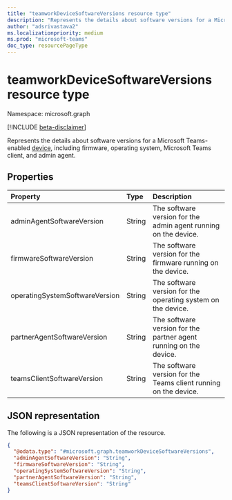 ```yaml
---
title: "teamworkDeviceSoftwareVersions resource type"
description: "Represents the details about software versions for a Microsoft Teams-enabled device."
author: "adsrivastava2"
ms.localizationpriority: medium
ms.prod: "microsoft-teams"
doc_type: resourcePageType
---
```


# teamworkDeviceSoftwareVersions resource type

Namespace: microsoft.graph

[!INCLUDE [beta-disclaimer](../../includes/beta-disclaimer.md)]

Represents the details about software versions for a Microsoft Teams-enabled [device](../resources/teamworkdevice.md), including firmware, operating system, Microsoft Teams client, and admin agent.

## Properties
|Property|Type|Description|
|:---|:---|:---|
|adminAgentSoftwareVersion|String|The software version for the admin agent running on the device.|
|firmwareSoftwareVersion|String|The software version for the firmware running on the device.|
|operatingSystemSoftwareVersion|String|The software version for the operating system on the device.|
|partnerAgentSoftwareVersion|String|The software version for the partner agent running on the device.|
|teamsClientSoftwareVersion|String|The software version for the Teams client running on the device.|


## JSON representation
The following is a JSON representation of the resource.
<!-- {
  "blockType": "resource",
  "@odata.type": "microsoft.graph.teamworkDeviceSoftwareVersions"
}
-->
``` json
{
  "@odata.type": "#microsoft.graph.teamworkDeviceSoftwareVersions",
  "adminAgentSoftwareVersion": "String",
  "firmwareSoftwareVersion": "String",
  "operatingSystemSoftwareVersion": "String",
  "partnerAgentSoftwareVersion": "String",
  "teamsClientSoftwareVersion": "String"
}
```

